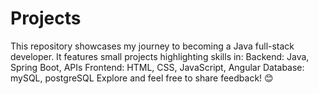 # Projects
This repository showcases my journey to becoming a Java full-stack developer. It features small projects highlighting skills in:  Backend: Java, Spring Boot, APIs Frontend: HTML, CSS, JavaScript, Angular Database: mySQL, postgreSQL Explore and feel free to share feedback! 😊
